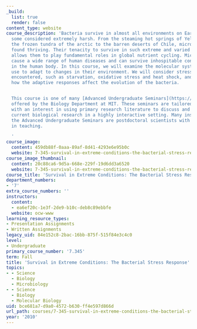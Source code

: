 ```yaml
---
_build:
  list: true
  render: false
content_type: website
course_description: 'Bacteria survive in almost all environments on Earth, including
  some considered extremely harsh. From the steaming hot springs of Yellowstone to
  the frozen tundra of the arctic to the barren deserts of Chile, microbes have been
  found thriving. Their tenacity to survive in such extreme and varied conditions
  allows them to play fundamental roles in global nutrient cycling. Microbes also
  cause a wide range of human diseases and can survive inhospitable conditions found
  in the human body. In this course, we will examine the molecular systems that bacteria
  use to adapt to changes in their environment. We will consider stresses commonly
  encountered, such as starvation, oxidative stress and heat shock, and also discuss
  how the adaptive responses affect the evolution of the bacteria.


  This course is one of many [Advanced Undergraduate Seminars](https://biology.mit.edu/undergraduate/course_listings/advanced_undergraduate_seminars)
  offered by the Biology Department at MIT. These seminars are tailored for students
  with an interest in using primary research literature to discuss and learn about
  current biological research in a highly interactive setting. Many instructors of
  the Advanced Undergraduate Seminars are postdoctoral scientists with a strong interest
  in teaching.

  '
course_image:
  content: 459db88f-0aaa-89af-8d41-4293e6e95b0c
  website: 7-345-survival-in-extreme-conditions-the-bacterial-stress-response-fall-2010
course_image_thumbnail:
  content: 20c88ca6-9d5a-668e-229f-19d6dd3a6520
  website: 7-345-survival-in-extreme-conditions-the-bacterial-stress-response-fall-2010
course_title: 'Survival in Extreme Conditions: The Bacterial Stress Response'
department_numbers:
- '7'
extra_course_numbers: ''
instructors:
  content:
  - ea6ef20c-1e3f-2de9-b10c-deb8c89ebbfe
  website: ocw-www
learning_resource_types:
- Presentation Assignments
- Written Assignments
legacy_uid: 84e152c8-2bac-16bb-875f-515f84e3c4c0
level:
- Undergraduate
primary_course_number: '7.345'
term: Fall
title: 'Survival in Extreme Conditions: The Bacterial Stress Response'
topics:
- - Science
  - Biology
  - Microbiology
- - Science
  - Biology
  - Molecular Biology
uid: bce681a7-d9a0-4572-b630-ff4e597d866d
url_path: courses/7-345-survival-in-extreme-conditions-the-bacterial-stress-response-fall-2010
year: '2010'
---
```


